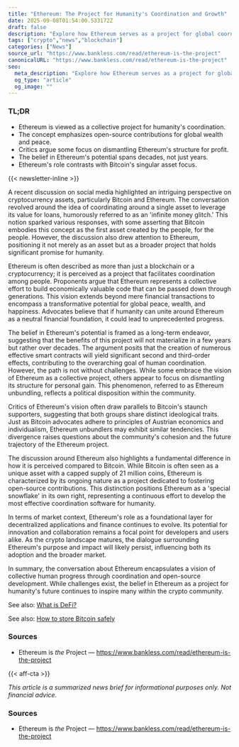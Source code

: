 ```yaml
---
title: "Ethereum: The Project for Humanity's Coordination and Growth"
date: 2025-09-08T01:54:00.533172Z
draft: false
description: "Explore how Ethereum serves as a project for global coordination and economic value in the crypto space."
tags: ["crypto","news","blockchain"]
categories: ["News"]
source_url: "https://www.bankless.com/read/ethereum-is-the-project"
canonicalURL: "https://www.bankless.com/read/ethereum-is-the-project"
seo:
  meta_description: "Explore how Ethereum serves as a project for global coordination and economic value in the crypto space."
  og_type: "article"
  og_image: ""
---
```


### TL;DR
- Ethereum is viewed as a collective project for humanity's coordination.
- The concept emphasizes open-source contributions for global wealth and peace.
- Critics argue some focus on dismantling Ethereum's structure for profit.
- The belief in Ethereum's potential spans decades, not just years.
- Ethereum's role contrasts with Bitcoin's singular asset focus.

{{< newsletter-inline >}}

A recent discussion on social media highlighted an intriguing perspective on cryptocurrency assets, particularly Bitcoin and Ethereum. The conversation revolved around the idea of coordinating around a single asset to leverage its value for loans, humorously referred to as an 'infinite money glitch.' This notion sparked various responses, with some asserting that Bitcoin embodies this concept as the first asset created by the people, for the people. However, the discussion also drew attention to Ethereum, positioning it not merely as an asset but as a broader project that holds significant promise for humanity.

Ethereum is often described as more than just a blockchain or a cryptocurrency; it is perceived as a project that facilitates coordination among people. Proponents argue that Ethereum represents a collective effort to build economically valuable code that can be passed down through generations. This vision extends beyond mere financial transactions to encompass a transformative potential for global peace, wealth, and happiness. Advocates believe that if humanity can unite around Ethereum as a neutral financial foundation, it could lead to unprecedented progress.

The belief in Ethereum's potential is framed as a long-term endeavor, suggesting that the benefits of this project will not materialize in a few years but rather over decades. The argument posits that the creation of numerous effective smart contracts will yield significant second and third-order effects, contributing to the overarching goal of human coordination. However, the path is not without challenges. While some embrace the vision of Ethereum as a collective project, others appear to focus on dismantling its structure for personal gain. This phenomenon, referred to as Ethereum unbundling, reflects a political disposition within the community.

Critics of Ethereum's vision often draw parallels to Bitcoin's staunch supporters, suggesting that both groups share distinct ideological traits. Just as Bitcoin advocates adhere to principles of Austrian economics and individualism, Ethereum unbundlers may exhibit similar tendencies. This divergence raises questions about the community's cohesion and the future trajectory of the Ethereum project.

The discussion around Ethereum also highlights a fundamental difference in how it is perceived compared to Bitcoin. While Bitcoin is often seen as a unique asset with a capped supply of 21 million coins, Ethereum is characterized by its ongoing nature as a project dedicated to fostering open-source contributions. This distinction positions Ethereum as a 'special snowflake' in its own right, representing a continuous effort to develop the most effective coordination software for humanity.

In terms of market context, Ethereum's role as a foundational layer for decentralized applications and finance continues to evolve. Its potential for innovation and collaboration remains a focal point for developers and users alike. As the crypto landscape matures, the dialogue surrounding Ethereum's purpose and impact will likely persist, influencing both its adoption and the broader market.

In summary, the conversation about Ethereum encapsulates a vision of collective human progress through coordination and open-source development. While challenges exist, the belief in Ethereum as a project for humanity's future continues to inspire many within the crypto community.

See also: [What is DeFi?](/pages/what-is-defi/)

See also: [How to store Bitcoin safely](/pages/how-to-store-bitcoin-safely/)

### Sources
- Ethereum is *the* Project — https://www.bankless.com/read/ethereum-is-the-project

{{< aff-cta >}}

_This article is a summarized news brief for informational purposes only. Not financial advice._

### Sources
- Ethereum is *the* Project — https://www.bankless.com/read/ethereum-is-the-project

